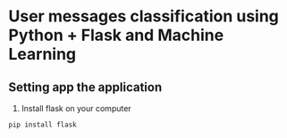 # User messages classification using Python + Flask and Machine Learning

## Setting app the application
1. Install flask on your computer
```bash
pip install flask
```



